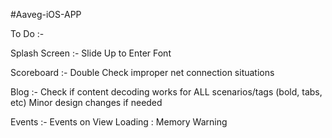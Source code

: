 #Aaveg-iOS-APP

To Do :-

Splash Screen :-
    Slide Up to Enter Font

Scoreboard :- 
	Double Check improper net connection situations

Blog :-
	Check if content decoding works for ALL scenarios/tags (bold, tabs, etc)
	Minor design changes if needed

Events :-
    Events on View Loading : Memory Warning
